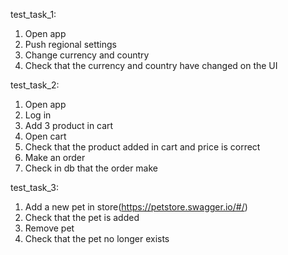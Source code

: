 test_task_1:

1. Open app
2. Push regional settings
3. Change currency and country
4. Check that the currency and country have changed on the UI


test_task_2:

1. Open app
2. Log in 
3. Add 3 product in cart
4. Open cart
5. Check that the product added in cart and price is correct
6. Make an order
7. Check in db that the order make


test_task_3:
1. Add a new pet in store(https://petstore.swagger.io/#/)
2. Check that the pet is added
3. Remove pet
4. Check that the pet no longer exists


